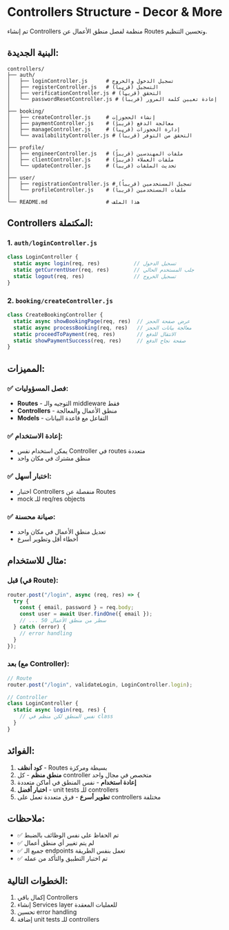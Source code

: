 # Controllers Structure - Decor & More

تم إنشاء Controllers منظمة لفصل منطق الأعمال عن Routes وتحسين التنظيم.

## البنية الجديدة:

```
controllers/
├── auth/
│   ├── loginController.js      # تسجيل الدخول والخروج
│   ├── registerController.js   # التسجيل (قريباً)
│   ├── verificationController.js # التحقق (قريباً)
│   └── passwordResetController.js # إعادة تعيين كلمة المرور (قريباً)
│
├── booking/
│   ├── createController.js     # إنشاء الحجوزات
│   ├── paymentController.js    # معالجة الدفع (قريباً)
│   ├── manageController.js     # إدارة الحجوزات (قريباً)
│   └── availabilityController.js # التحقق من التوفر (قريباً)
│
├── profile/
│   ├── engineerController.js   # ملفات المهندسين (قريباً)
│   ├── clientController.js     # ملفات العملاء (قريباً)
│   └── updateController.js     # تحديث الملفات (قريباً)
│
├── user/
│   ├── registrationController.js # تسجيل المستخدمين (قريباً)
│   └── profileController.js    # ملفات المستخدمين (قريباً)
│
└── README.md                   # هذا الملف
```

## Controllers المكتملة:

### 1. `auth/loginController.js`

```javascript
class LoginController {
  static async login(req, res)           // تسجيل الدخول
  static getCurrentUser(req, res)        // جلب المستخدم الحالي
  static logout(req, res)                // تسجيل الخروج
}
```

### 2. `booking/createController.js`

```javascript
class CreateBookingController {
  static async showBookingPage(req, res)  // عرض صفحة الحجز
  static async processBooking(req, res)   // معالجة بيانات الحجز
  static proceedToPayment(req, res)       // الانتقال للدفع
  static showPaymentSuccess(req, res)     // صفحة نجاح الدفع
}
```

## المميزات:

### ✅ **فصل المسؤوليات:**

- **Routes** - التوجيه والـ middleware فقط
- **Controllers** - منطق الأعمال والمعالجة
- **Models** - التفاعل مع قاعدة البيانات

### ✅ **إعادة الاستخدام:**

- يمكن استخدام نفس Controller في routes متعددة
- منطق مشترك في مكان واحد

### ✅ **اختبار أسهل:**

- اختبار Controllers منفصلة عن Routes
- mock للـ req/res objects

### ✅ **صيانة محسنة:**

- تعديل منطق الأعمال في مكان واحد
- أخطاء أقل وتطوير أسرع

## مثال للاستخدام:

### قبل (في Route):

```javascript
router.post("/login", async (req, res) => {
  try {
    const { email, password } = req.body;
    const user = await User.findOne({ email });
    // ... 50 سطر من منطق الأعمال
  } catch (error) {
    // error handling
  }
});
```

### بعد (مع Controller):

```javascript
// Route
router.post("/login", validateLogin, LoginController.login);

// Controller
class LoginController {
  static async login(req, res) {
    // نفس المنطق لكن منظم في class
  }
}
```

## الفوائد:

1. **كود أنظف** - Routes بسيطة ومركزة
2. **منطق منظم** - كل controller متخصص في مجال واحد
3. **إعادة استخدام** - نفس المنطق في أماكن متعددة
4. **اختبار أفضل** - unit tests للـ controllers
5. **تطوير أسرع** - فرق متعددة تعمل على controllers مختلفة

## ملاحظات:

- ✅ تم الحفاظ على نفس الوظائف بالضبط
- ✅ لم يتم تغيير أي منطق أعمال
- ✅ جميع الـ endpoints تعمل بنفس الطريقة
- ✅ تم اختبار التطبيق والتأكد من عمله

## الخطوات التالية:

1. إكمال باقي Controllers
2. إنشاء Services layer للعمليات المعقدة
3. تحسين error handling
4. إضافة unit tests للـ controllers
